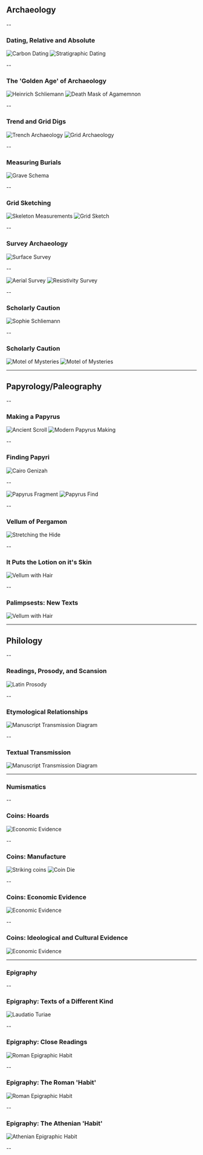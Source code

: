 ## Archaeology

--

### Dating, Relative and Absolute

![Carbon Dating](https://d37emhs34s6iw8.cloudfront.net/presentations/history/tools-of-the-trade/dating-carbon.gif)
![Stratigraphic Dating](https://d37emhs34s6iw8.cloudfront.net/presentations/history/tools-of-the-trade/dating-stratigraphy.jpg)

--

### The 'Golden Age' of Archaeology

![Heinrich Schliemann](https://d37emhs34s6iw8.cloudfront.net/presentations/history/tools-of-the-trade/schliemann-heinrich.png)
![Death Mask of Agamemnon](https://d37emhs34s6iw8.cloudfront.net/presentations/history/tools-of-the-trade/agamemnon-mask.jpg)

--

### Trend and Grid Digs

![Trench Archaeology](https://d37emhs34s6iw8.cloudfront.net/presentations/history/tools-of-the-trade/trench-arch.jpg)
![Grid Archaeology](https://d37emhs34s6iw8.cloudfront.net/presentations/history/tools-of-the-trade/grid-site.jpg)

--

### Measuring Burials

![Grave Schema](https://d37emhs34s6iw8.cloudfront.net/presentations/history/tools-of-the-trade/gridscheme.jpg)

--

### Grid Sketching

![Skeleton Measurements](https://d37emhs34s6iw8.cloudfront.net/presentations/history/tools-of-the-trade/grid-skel.jpg)
![Grid Sketch](https://d37emhs34s6iw8.cloudfront.net/presentations/history/tools-of-the-trade/grid-sketch.jpg)

--

### Survey Archaeology

![Surface Survey](https://d37emhs34s6iw8.cloudfront.net/presentations/history/tools-of-the-trade/survey-surface.jpg)

--

![Aerial Survey](https://d37emhs34s6iw8.cloudfront.net/presentations/history/tools-of-the-trade/survey-aerial.jpg)
![Resistivity Survey](https://d37emhs34s6iw8.cloudfront.net/presentations/history/tools-of-the-trade/survey-resistivity.jpg)

--

### Scholarly Caution

![Sophie Schliemann](https://d37emhs34s6iw8.cloudfront.net/presentations/history/tools-of-the-trade/schliemann-sophie.jpg)

--

### Scholarly Caution

![Motel of Mysteries](https://d37emhs34s6iw8.cloudfront.net/presentations/history/tools-of-the-trade/motel-headress.jpg)
![Motel of Mysteries](https://d37emhs34s6iw8.cloudfront.net/presentations/history/tools-of-the-trade/motel-altar.jpg)

---

## Papyrology/Paleography

--

### Making a Papyrus

![Ancient Scroll](https://d37emhs34s6iw8.cloudfront.net/presentations/history/tools-of-the-trade/scroll.jpg)
![Modern Papyrus Making](https://d37emhs34s6iw8.cloudfront.net/presentations/history/tools-of-the-trade/papyrus-manufacture.jpg)

--

### Finding Papyri

![Cairo Genizah](https://d37emhs34s6iw8.cloudfront.net/presentations/history/tools-of-the-trade/papyrus-genizah.jpg)

--

![Papyrus Fragment](https://d37emhs34s6iw8.cloudfront.net/presentations/history/tools-of-the-trade/papyrus-frags.jpg)
![Papyrus Find](https://d37emhs34s6iw8.cloudfront.net/presentations/history/tools-of-the-trade/papyrus-croc.gif)

--

### Vellum of Pergamon

![Stretching the Hide](https://d37emhs34s6iw8.cloudfront.net/presentations/history/tools-of-the-trade/vellum-stretch.jpg)

--

### It Puts the Lotion on it's Skin

![Vellum with Hair](https://d37emhs34s6iw8.cloudfront.net/presentations/history/tools-of-the-trade/vellum-follicles.jpg)

--

### Palimpsests: New Texts

![Vellum with Hair](https://d37emhs34s6iw8.cloudfront.net/presentations/history/tools-of-the-trade/vellum-palimpsest.jpg)

---

## Philology

--

### Readings, Prosody, and Scansion

![Latin Prosody](https://d37emhs34s6iw8.cloudfront.net/presentations/history/tools-of-the-trade/philology-scansion.jpg)

--

### Etymological Relationships

![Manuscript Transmission Diagram](https://d37emhs34s6iw8.cloudfront.net/presentations/history/tools-of-the-trade/philology-kfr.PNG)

--

### Textual Transmission

![Manuscript Transmission Diagram](https://d37emhs34s6iw8.cloudfront.net/presentations/history/tools-of-the-trade/philology-transmission.jpg)

---

### Numismatics

--

### Coins: Hoards

![Economic Evidence](https://d37emhs34s6iw8.cloudfront.net/presentations/history/tools-of-the-trade/coin-hoard.jpg)

--

### Coins: Manufacture

![Striking coins](https://d37emhs34s6iw8.cloudfront.net/presentations/history/tools-of-the-trade/coin-manufacture.gif)
![Coin Die](https://d37emhs34s6iw8.cloudfront.net/presentations/history/tools-of-the-trade/coin-die.jpg)

--

### Coins: Economic Evidence

![Economic Evidence](https://d37emhs34s6iw8.cloudfront.net/presentations/history/tools-of-the-trade/coin-economy.jpg)

--

### Coins: Ideological and Cultural Evidence

![Economic Evidence](https://d37emhs34s6iw8.cloudfront.net/presentations/history/tools-of-the-trade/coin-constantine.jpg)

---

### Epigraphy

--

### Epigraphy: Texts of a Different Kind

![Laudatio Turiae](https://d37emhs34s6iw8.cloudfront.net/presentations/history/tools-of-the-trade/epigraphy-inscription.jpg)

--

### Epigraphy: Close Readings

![Roman Epigraphic Habit](https://d37emhs34s6iw8.cloudfront.net/presentations/history/tools-of-the-trade/epigraphy-close.png)

--

### Epigraphy: The Roman 'Habit'

![Roman Epigraphic Habit](https://d37emhs34s6iw8.cloudfront.net/presentations/history/tools-of-the-trade/epigraphy-roman-habit.jpg)

--

### Epigraphy: The Athenian 'Habit'

![Athenian Epigraphic Habit](https://d37emhs34s6iw8.cloudfront.net/presentations/history/tools-of-the-trade/epigraphy-athens-habit.jpg)

--

